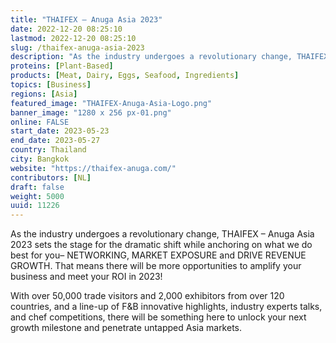 ```yaml
---
title: "THAIFEX – Anuga Asia 2023"
date: 2022-12-20 08:25:10
lastmod: 2022-12-20 08:25:10
slug: /thaifex-anuga-asia-2023
description: "As the industry undergoes a revolutionary change, THAIFEX – Anuga Asia 2023 sets the stage for the dramatic shift while anchoring on what we do best for you– NETWORKING, MARKET EXPOSURE and DRIVE REVENUE GROWTH. That means there will be more opportunities to amplify your business and meet your ROI in 2023!With over 50,000 trade visitors and 2,000 exhibitors from over 120 countries, and a line-up of F&B innovative highlights, industry experts talks, and chef competitions, there will be something here to unlock your next growth milestone and penetrate untapped Asia markets."
proteins: [Plant-Based]
products: [Meat, Dairy, Eggs, Seafood, Ingredients]
topics: [Business]
regions: [Asia]
featured_image: "THAIFEX-Anuga-Asia-Logo.png"
banner_image: "1280 x 256 px-01.png"
online: FALSE
start_date: 2023-05-23
end_date: 2023-05-27
country: Thailand
city: Bangkok
website: "https://thaifex-anuga.com/"
contributors: [NL]
draft: false
weight: 5000
uuid: 11226
---
```

<p>As the industry undergoes a revolutionary change, THAIFEX – Anuga Asia 2023 sets the stage for the dramatic shift while anchoring on what we do best for you– NETWORKING, MARKET EXPOSURE and DRIVE REVENUE GROWTH. That means there will be more opportunities to amplify your business and meet your ROI in 2023!</p>
<p>With over 50,000 trade visitors and 2,000 exhibitors from over 120 countries, and a line-up of F&B innovative highlights, industry experts talks, and chef competitions, there will be something here to unlock your next growth milestone and penetrate untapped Asia markets.</p>
